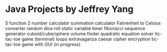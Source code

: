 # Java Projects by Jeffrey Yang

5 function 2 number calculator
summation calculator
Fahrenheit to Celsius converter
random dice roll
static variable timer
fibonacci sequence generator
cuboid/cube/sphere volume finder
quadratic equation solver
tic-tac-toe game (terminal)
loops extravaganza
caesar cipher encryption
tic-tac-toe game with GUI (in progress)
